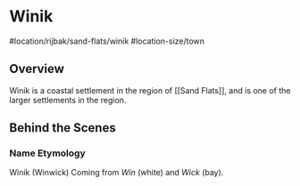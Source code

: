 # Winik
#location/rijbak/sand-flats/winik #location-size/town

## Overview
Winik is a coastal settlement in the region of [[Sand Flats]], and is one of the larger settlements in the region.

## Behind the Scenes
### Name Etymology
Winik (Winwick) Coming from *Win* (white) and *Wick* (bay).

